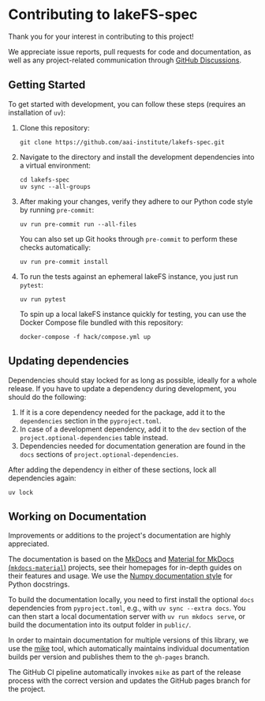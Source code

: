 # Contributing to lakeFS-spec

Thank you for your interest in contributing to this project!

We appreciate issue reports, pull requests for code and documentation,
as well as any project-related communication through [GitHub Discussions](https://github.com/aai-institute/lakefs-spec/discussions).

## Getting Started

To get started with development, you can follow these steps (requires an installation of `uv`):

1. Clone this repository:

    ```shell
    git clone https://github.com/aai-institute/lakefs-spec.git
    ```

2. Navigate to the directory and install the development dependencies into a virtual environment:

    ```shell
    cd lakefs-spec
    uv sync --all-groups
    ```

3. After making your changes, verify they adhere to our Python code style by running `pre-commit`:
    
    ```shell
    uv run pre-commit run --all-files
    ```

    You can also set up Git hooks through `pre-commit` to perform these checks automatically:
    
    ```shell
    uv run pre-commit install
    ```

4. To run the tests against an ephemeral lakeFS instance, you just run `pytest`:
    ```shell
    uv run pytest
    ```

    To spin up a local lakeFS instance quickly for testing, you can use the Docker Compose file bundled with this repository:

    ```shell
    docker-compose -f hack/compose.yml up
    ```

## Updating dependencies

Dependencies should stay locked for as long as possible, ideally for a whole release.
If you have to update a dependency during development, you should do the following:

1. If it is a core dependency needed for the package, add it to the `dependencies` section in the `pyproject.toml`.
2. In case of a development dependency, add it to the `dev` section of the `project.optional-dependencies` table instead.
3. Dependencies needed for documentation generation are found in the `docs` sections of `project.optional-dependencies`.

After adding the dependency in either of these sections, lock all dependencies again:

```shell
uv lock
```

## Working on Documentation

Improvements or additions to the project's documentation are highly appreciated.

The documentation is based on the [MkDocs](http://mkdocs.org) and [Material for MkDocs (`mkdocs-material`)](https://squidfunk.github.io/mkdocs-material/) projects, see their homepages for in-depth guides on their features and usage. We use the [Numpy documentation style](https://numpydoc.readthedocs.io/en/latest/format.html) for Python docstrings.

To build the documentation locally, you need to first install the optional `docs` dependencies from `pyproject.toml`, e.g., with `uv sync --extra docs`.
You can then start a local documentation server with `uv run mkdocs serve`, or build the documentation into its output folder in `public/`.

In order to maintain documentation for multiple versions of this library, we use the [mike](https://github.com/jimporter/mike) tool, which automatically maintains individual documentation builds per version and publishes them to the `gh-pages` branch.

The GitHub CI pipeline automatically invokes `mike` as part of the release process with the correct version and updates the GitHub pages branch for the project.
